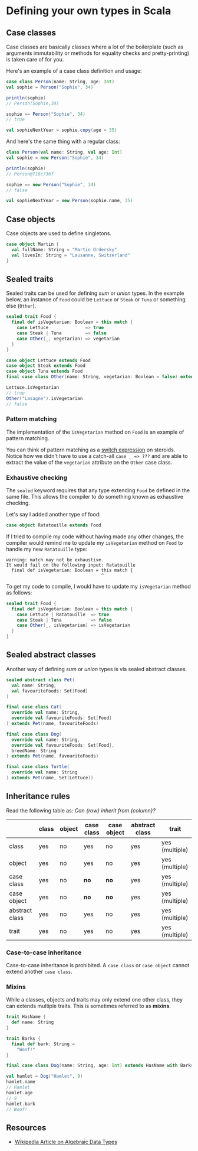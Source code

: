 # Defining your own types in Scala

## Case classes

Case classes are basically classes where a lot of the boilerplate (such as arguments immutability or methods for equality checks and pretty-printing) is taken care of for you.

Here's an example of a case class definition and usage:

```scala
case class Person(name: String, age: Int)
val sophie = Person("Sophie", 34)

println(sophie)
// Person(Sophie,34)

sophie == Person("Sophie", 34)
// true

val sophieNextYear = sophie.copy(age = 35)
```

And here's the same thing with a regular class:

```scala
class Person(val name: String, val age: Int)
val sophie = new Person("Sophie", 34)

println(sophie)
// Person@718c736f

sophie == new Person("Sophie", 34)
// false

val sophieNextYear = new Person(sophie.name, 35)
```

## Case objects

Case objects are used to define singletons.

```scala
case object Martin {
  val fullName: String = "Martin Ordersky"
  val livesIn: String = "Lausanne, Switzerland"
}
```

## Sealed traits

Sealed traits can be used for defining _sum_ or _union_ types. In the example below, an instance of `Food` could be `Lettuce` or `Steak` or `Tuna` or something else (`Other`).

```scala
sealed trait Food {
  final def isVegetarian: Boolean = this match {
    case Lettuce              => true
    case Steak | Tuna         => false
    case Other(_, vegetarian) => vegetarian
  }
}

case object Lettuce extends Food
case object Steak extends Food
case object Tuna extends Food
final case class Other(name: String, vegetarian: Boolean = false) extends Food

Lettuce.isVegetarian
// true
Other("Lasagne").isVegetarian
// false
```

### Pattern matching

The implementation of the `isVegetarian` method on `Food` is an example of pattern matching.

You can think of pattern matching as a [switch expression](https://docs.microsoft.com/en-us/dotnet/csharp/language-reference/operators/switch-expression) on steroids. Notice how we didn't have to use a catch-all `case _ => ???` and are able to extract the value of the `vegetarian` attribute on the `Other` case class.

### Exhaustive checking

The `sealed` keyword requires that any type extending `Food` be defined in the same file. This allows the compiler to do something known as exhaustive checking.

Let's say I added another type of food:

```scala
case object Ratatouille extends Food
```

If I tried to compile my code without having made any other changes, the compiler would remind me to update my `isVegetarian` method on `Food` to handle my new `Ratatouille` type:

```
warning: match may not be exhaustive.
It would fail on the following input: Ratatouille
  final def isVegetarian: Boolean = this match {
                                    ^
```

To get my code to compile, I would have to update my `isVegetarian` method as follows:

```scala
sealed trait Food {
  final def isVegetarian: Boolean = this match {
    case Lettuce | Ratatouille  => true
    case Steak | Tuna           => false
    case Other(_, isVegetarian) => isVegetarian
  }
}
```

## Sealed abstract classes

Another way of defining _sum_ or _union_ types is via sealed abstract classes.

```scala
sealed abstract class Pet(
  val name: String,
  val favouriteFoods: Set[Food]
)

final case class Cat(
  override val name: String,
  override val favouriteFoods: Set[Food]
) extends Pet(name, favouriteFoods)

final case class Dog(
  override val name: String,
  override val favouriteFoods: Set[Food],
  breedName: String
) extends Pet(name, favouriteFoods)

final case class Turtle(
  override val name: String
) extends Pet(name, Set(Lettuce))
```

## Inheritance rules

Read the following table as: _Can {row} inherit from {column}?_

|                | class | object | case class   | case object | abstract class | trait            |
| -------------- | ----- | ------ | ------------ | ----------- | -------------- | ---------------- |
| class          | yes   | no     | yes          | no          | yes            | yes (multiple)   |
| object         | yes   | no     | yes          | no          | yes            | yes (multiple)   |
| case class     | yes   | no     | **no**       | **no**      | yes            | yes (multiple)   |
| case object    | yes   | no     | **no**       | **no**      | yes            | yes (multiple)   |
| abstract class | yes   | no     | yes          | no          | yes            | yes (multiple)   |
| trait          | yes   | no     | yes          | no          | yes            | yes (multiple)   |

### Case-to-case inheritance

Case-to-case inheritance is prohibited. A `case class` or `case object` cannot extend another `case class`.

### Mixins

While a classes, objects and traits may only extend one other class, they can extends multiple traits. This is sometimes referred to as **mixins**.

```scala
trait HasName {
  def name: String
}

trait Barks {
  final def bark: String =
    "Woof!"
}

final case class Dog(name: String, age: Int) extends HasName with Barks

val hamlet = Dog("Hamlet", 9)
hamlet.name
// Hamlet
hamlet.age
// 9
hamlet.bark
// Woof!
```

## Resources

  * [Wikipedia Article on Algebraic Data Types](https://en.wikipedia.org/wiki/Algebraic_data_type)
